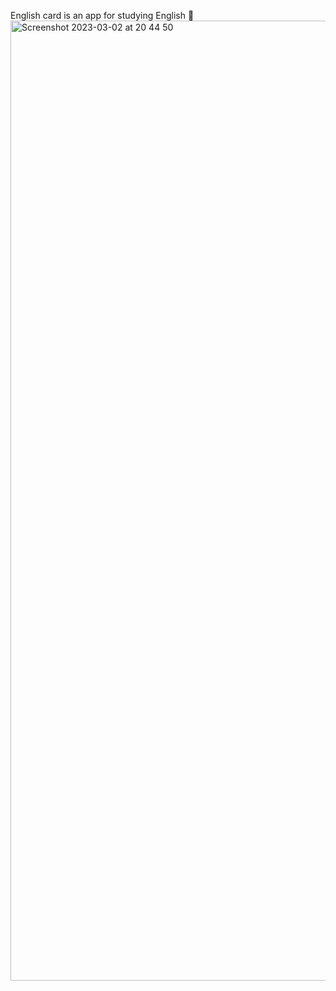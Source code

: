 English card is an app for studying English 📝
<img width="1536" alt="Screenshot 2023-03-02 at 20 44 50" src="https://user-images.githubusercontent.com/57731309/222633458-f9646734-2c1b-402f-90a0-2409ff6986ac.png">
